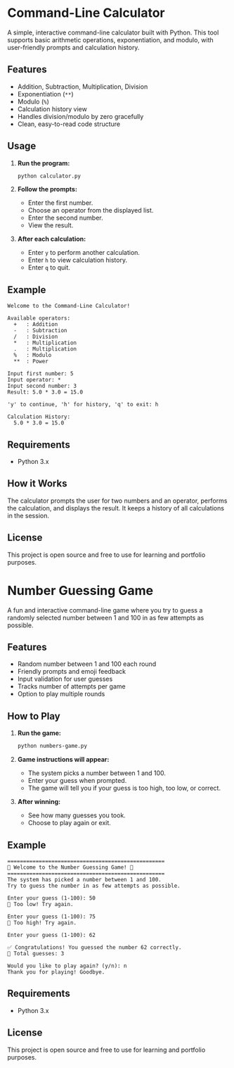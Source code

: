 # Command-Line Calculator

A simple, interactive command-line calculator built with Python. This tool supports basic arithmetic operations, exponentiation, and modulo, with user-friendly prompts and calculation history.

## Features

- Addition, Subtraction, Multiplication, Division
- Exponentiation (`**`)
- Modulo (`%`)
- Calculation history view
- Handles division/modulo by zero gracefully
- Clean, easy-to-read code structure

## Usage

1. **Run the program:**
   ```bash
   python calculator.py
   ```

2. **Follow the prompts:**
   - Enter the first number.
   - Choose an operator from the displayed list.
   - Enter the second number.
   - View the result.

3. **After each calculation:**
   - Enter `y` to perform another calculation.
   - Enter `h` to view calculation history.
   - Enter `q` to quit.

## Example

```
Welcome to the Command-Line Calculator!

Available operators:
  +   : Addition
  -   : Subtraction
  /   : Division
  *   : Multiplication
  .   : Multiplication
  %   : Modulo
  **  : Power

Input first number: 5
Input operator: *
Input second number: 3
Result: 5.0 * 3.0 = 15.0

'y' to continue, 'h' for history, 'q' to exit: h

Calculation History:
  5.0 * 3.0 = 15.0
```

## Requirements

- Python 3.x

## How it Works

The calculator prompts the user for two numbers and an operator, performs the calculation, and displays the result. It keeps a history of all calculations in the session.

## License

This project is open source and free to use for learning and portfolio purposes.

# Number Guessing Game

A fun and interactive command-line game where you try to guess a randomly selected number between 1 and 100 in as few attempts as possible.

## Features

- Random number between 1 and 100 each round
- Friendly prompts and emoji feedback
- Input validation for user guesses
- Tracks number of attempts per game
- Option to play multiple rounds

## How to Play

1. **Run the game:**
   ```bash
   python numbers-game.py
   ```

2. **Game instructions will appear:**
   - The system picks a number between 1 and 100.
   - Enter your guess when prompted.
   - The game will tell you if your guess is too high, too low, or correct.

3. **After winning:**
   - See how many guesses you took.
   - Choose to play again or exit.

## Example

```
==================================================
🎲 Welcome to the Number Guessing Game! 🎲
==================================================
The system has picked a number between 1 and 100.
Try to guess the number in as few attempts as possible.

Enter your guess (1-100): 50
🔻 Too low! Try again.

Enter your guess (1-100): 75
🔺 Too high! Try again.

Enter your guess (1-100): 62

✅ Congratulations! You guessed the number 62 correctly.
🎉 Total guesses: 3

Would you like to play again? (y/n): n
Thank you for playing! Goodbye.
```

## Requirements

- Python 3.x

## License

This project is open source and free to use for learning and portfolio purposes.